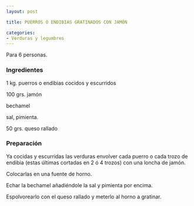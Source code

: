 ```yaml
---
layout: post

title: PUERROS O ENDIBIAS GRATINADOS CON JAMÓN

categories:
- Verduras y legumbres
---
```

Para 6 personas.

<h3>Ingredientes</h3>

1 kg. puerros o endibias cocidos y escurridos

100 grs. jamón

bechamel

sal, pimienta.

50 grs. queso rallado

<h3>Preparación</h3>

Ya cocidas y escurridas las verduras envolver cada puerro o cada trozo de endibia (estas últimas cortadas en 2 ó 4 trozos) con una loncha de jamón.

Colocarlas en una fuente de horno.

Echar la bechamel añadiéndole la sal y pimienta por encima.

Espolvorearlo con el queso rallado y meterlo al horno a gratinar.